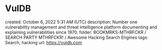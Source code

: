 # VulDB

created: October 6, 2022 5:31 AM (UTC)
description: Number one vulnerability management and threat intelligence platform documenting and explaining vulnerabilities since 1970.
folder: BOOKMRKS-MTHRFCKR / SEARCH PARTY MTHRFCKR! / Awesome Hacking Search Engines
tags: Search, hacking
url: https://vuldb.com